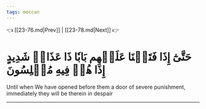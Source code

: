 ```yaml
---
tags: meccan
---
```


👈 [[23-76.md|Prev]] | [[23-78.md|Next]] 👉

# حَتَّىٰٓ إِذَا فَتَحۡنَا عَلَيۡهِم بَابٗا ذَا عَذَابٖ شَدِيدٍ إِذَا هُمۡ فِيهِ مُبۡلِسُونَ

Until when We have opened before them a door of severe punishment, immediately they will be therein in despair

---

